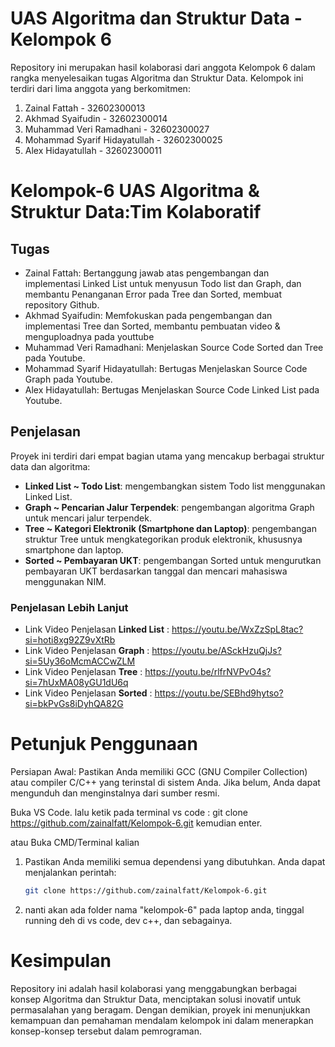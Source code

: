 # UAS Algoritma dan Struktur Data - Kelompok 6

Repository ini merupakan hasil kolaborasi dari anggota Kelompok 6 dalam rangka menyelesaikan tugas Algoritma dan Struktur Data. Kelompok ini terdiri dari lima anggota yang berkomitmen: 
1. Zainal Fattah - 32602300013
2. Akhmad Syaifudin - 32602300014
3. Muhammad Veri Ramadhani - 32602300027
4. Mohammad Syarif Hidayatullah - 32602300025
5. Alex Hidayatullah - 32602300011
  
# Kelompok-6 UAS Algoritma & Struktur Data:Tim Kolaboratif

## Tugas
- Zainal Fattah: Bertanggung jawab atas pengembangan dan implementasi Linked List untuk menyusun Todo list dan Graph, dan membantu Penanganan Error pada Tree dan Sorted, membuat repository Github.
- Akhmad Syaifudin: Memfokuskan pada pengembangan dan implementasi Tree dan Sorted, membantu pembuatan video & menguploadnya pada youttube
- Muhammad Veri Ramadhani: Menjelaskan Source Code Sorted dan Tree pada Youtube.
- Mohammad Syarif Hidayatullah: Bertugas Menjelaskan Source Code Graph pada Youtube.
- Alex Hidayatullah: Bertugas Menjelaskan Source Code Linked List pada Youtube.

## Penjelasan
Proyek ini terdiri dari empat bagian utama yang mencakup berbagai struktur data dan algoritma:

* **Linked List ~ Todo List**: mengembangkan sistem Todo list menggunakan Linked List.
* **Graph ~ Pencarian Jalur Terpendek**: pengembangan algoritma Graph untuk mencari jalur terpendek.
* **Tree ~ Kategori Elektronik (Smartphone dan Laptop)**: pengembangan struktur Tree untuk mengkategorikan produk elektronik, khususnya smartphone dan laptop.
* **Sorted ~ Pembayaran UKT**: pengembangan Sorted untuk mengurutkan pembayaran UKT berdasarkan tanggal dan mencari mahasiswa menggunakan NIM.
### Penjelasan Lebih Lanjut
- Link Video Penjelasan **Linked List** : https://youtu.be/WxZzSpL8tac?si=hoti8xg92Z9vXtRb
- Link Video Penjelasan **Graph** : https://youtu.be/ASckHzuQjJs?si=5Uy36oMcmACCwZLM
- Link Video Penjelasan **Tree** : https://youtu.be/rlfrNVPvO4s?si=7hUxMA08yGU1dU6q
- Link Video Penjelasan **Sorted** : https://youtu.be/SEBhd9hytso?si=bkPvGs8iDyhQA82G

# Petunjuk Penggunaan
Persiapan Awal:
Pastikan Anda memiliki GCC (GNU Compiler Collection) atau compiler C/C++ yang terinstal di sistem Anda. Jika belum, Anda dapat mengunduh dan menginstalnya dari sumber resmi.

Buka VS Code.
lalu ketik pada terminal vs code : git clone https://github.com/zainalfatt/Kelompok-6.git kemudian enter.

atau Buka CMD/Terminal kalian
1. Pastikan Anda memiliki semua dependensi yang dibutuhkan. Anda dapat menjalankan perintah:

   ```bash
   git clone https://github.com/zainalfatt/Kelompok-6.git
2. nanti akan ada folder nama "kelompok-6" pada laptop anda, tinggal running deh di vs code, dev c++, dan sebagainya.

# Kesimpulan
Repository ini adalah hasil kolaborasi yang menggabungkan berbagai konsep Algoritma dan Struktur Data, menciptakan solusi inovatif untuk permasalahan yang beragam. Dengan demikian, proyek ini menunjukkan kemampuan dan pemahaman mendalam kelompok ini dalam menerapkan konsep-konsep tersebut dalam pemrograman.
